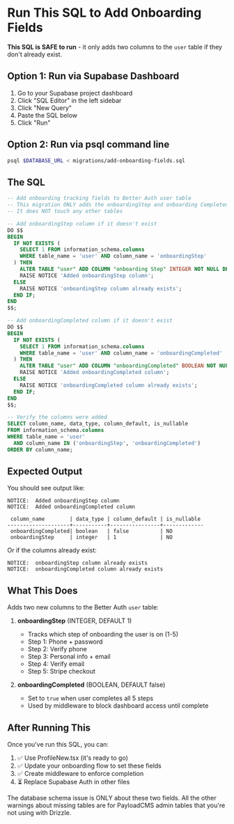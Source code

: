 # Run This SQL to Add Onboarding Fields

**This SQL is SAFE to run** - it only adds two columns to the `user` table if they don't already exist.

## Option 1: Run via Supabase Dashboard

1. Go to your Supabase project dashboard
2. Click "SQL Editor" in the left sidebar
3. Click "New Query"
4. Paste the SQL below
5. Click "Run"

## Option 2: Run via psql command line

```bash
psql $DATABASE_URL < migrations/add-onboarding-fields.sql
```

## The SQL

```sql
-- Add onboarding tracking fields to Better Auth user table
-- This migration ONLY adds the onboardingStep and onboarding Completed fields
-- It does NOT touch any other tables

-- Add onboardingStep column if it doesn't exist
DO $$
BEGIN
  IF NOT EXISTS (
    SELECT 1 FROM information_schema.columns
    WHERE table_name = 'user' AND column_name = 'onboardingStep'
  ) THEN
    ALTER TABLE "user" ADD COLUMN "onboarding Step" INTEGER NOT NULL DEFAULT 1;
    RAISE NOTICE 'Added onboardingStep column';
  ELSE
    RAISE NOTICE 'onboardingStep column already exists';
  END IF;
END
$$;

-- Add onboardingCompleted column if it doesn't exist
DO $$
BEGIN
  IF NOT EXISTS (
    SELECT 1 FROM information_schema.columns
    WHERE table_name = 'user' AND column_name = 'onboardingCompleted'
  ) THEN
    ALTER TABLE "user" ADD COLUMN "onboardingCompleted" BOOLEAN NOT NULL DEFAULT false;
    RAISE NOTICE 'Added onboardingCompleted column';
  ELSE
    RAISE NOTICE 'onboardingCompleted column already exists';
  END IF;
END
$$;

-- Verify the columns were added
SELECT column_name, data_type, column_default, is_nullable
FROM information_schema.columns
WHERE table_name = 'user'
  AND column_name IN ('onboardingStep', 'onboardingCompleted')
ORDER BY column_name;
```

## Expected Output

You should see output like:

```
NOTICE:  Added onboardingStep column
NOTICE:  Added onboardingCompleted column

 column_name        | data_type | column_default | is_nullable
--------------------+-----------+----------------+-------------
 onboardingCompleted| boolean   | false          | NO
 onboardingStep     | integer   | 1              | NO
```

Or if the columns already exist:

```
NOTICE:  onboardingStep column already exists
NOTICE:  onboardingCompleted column already exists
```

## What This Does

Adds two new columns to the Better Auth `user` table:

1. **onboardingStep** (INTEGER, DEFAULT 1)
   - Tracks which step of onboarding the user is on (1-5)
   - Step 1: Phone + password
   - Step 2: Verify phone
   - Step 3: Personal info + email
   - Step 4: Verify email
   - Step 5: Stripe checkout

2. **onboardingCompleted** (BOOLEAN, DEFAULT false)
   - Set to `true` when user completes all 5 steps
   - Used by middleware to block dashboard access until complete

## After Running This

Once you've run this SQL, you can:

1. ✅ Use ProfileNew.tsx (it's ready to go)
2. ✅ Update your onboarding flow to set these fields
3. ✅ Create middleware to enforce completion
4. ⏳ Replace Supabase Auth in other files

The database schema issue is ONLY about these two fields. All the other warnings about missing tables are for PayloadCMS admin tables that you're not using with Drizzle.
